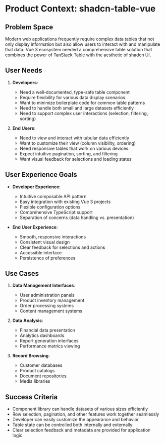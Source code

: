# Product Context: shadcn-table-vue

## Problem Space
Modern web applications frequently require complex data tables that not only display information but also allow users to interact with and manipulate that data. Vue 3 ecosystem needed a comprehensive table solution that combines the power of TanStack Table with the aesthetic of shadcn UI.

## User Needs
1. **Developers**:
   - Need a well-documented, type-safe table component
   - Require flexibility for various data display scenarios
   - Want to minimize boilerplate code for common table patterns
   - Need to handle both small and large datasets efficiently
   - Need to support complex user interactions (selection, filtering, sorting)

2. **End Users**:
   - Need to view and interact with tabular data efficiently
   - Want to customize their view (column visibility, ordering)
   - Need responsive tables that work on various devices
   - Expect intuitive pagination, sorting, and filtering
   - Want visual feedback for selections and loading states

## User Experience Goals
- **Developer Experience**:
  - Intuitive composable API pattern
  - Easy integration with existing Vue 3 projects
  - Flexible configuration options
  - Comprehensive TypeScript support
  - Separation of concerns (data handling vs. presentation)

- **End User Experience**:
  - Smooth, responsive interactions
  - Consistent visual design
  - Clear feedback for selections and actions
  - Accessible interface
  - Persistence of preferences

## Use Cases
1. **Data Management Interfaces**:
   - User administration panels
   - Product inventory management
   - Order processing systems
   - Content management systems

2. **Data Analysis**:
   - Financial data presentation
   - Analytics dashboards
   - Report generation interfaces
   - Performance metrics viewing

3. **Record Browsing**:
   - Customer databases
   - Product catalogs
   - Document repositories
   - Media libraries

## Success Criteria
- Component library can handle datasets of various sizes efficiently
- Row selection, pagination, and other features work together seamlessly
- Developer can easily customize the appearance and behavior
- Table state can be controlled both internally and externally
- Clear selection feedback and metadata are provided for application logic
